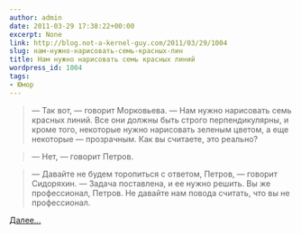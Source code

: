 ```yaml
---
author: admin
date: 2011-03-29 17:38:22+00:00
excerpt: None
link: http://blog.not-a-kernel-guy.com/2011/03/29/1004
slug: нам-нужно-нарисовать-семь-красных-лин
title: Нам нужно нарисовать семь красных линий
wordpress_id: 1004
tags:
- Юмор
---
```


> — Так вот, — говорит Морковьева. — Нам нужно нарисовать семь красных линий. Все они должны быть строго перпендикулярны, и кроме того, некоторые нужно нарисовать зеленым цветом, а еще некоторые — прозрачным. Как вы считаете, это реально?

> — Нет, — говорит Петров.

> — Давайте не будем торопиться с ответом, Петров, — говорит Сидоряхин. — Задача поставлена, и ее нужно решить. Вы же профессионал, Петров. Не давайте нам повода считать, что вы не профессионал.

[Далее...](http://alex-aka-jj.livejournal.com/66984.html)
